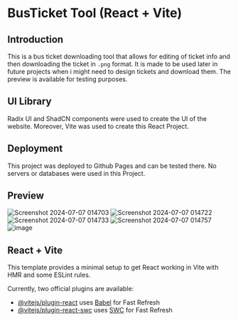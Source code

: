 # BusTicket Tool (React + Vite)

## Introduction

This is a bus ticket downloading tool that allows for editing of ticket info and then downloading the ticket in `.png` format. It is made to be used later in future projects when i might need to design tickets and download them. The preview is available for testing purposes.

## UI Library

Radix UI and ShadCN components were used to create the UI of the website. Moreover, Vite was used to create this React Project.

## Deployment

This project was deployed to Github Pages and can be tested there. No servers or databases were used in this Project.

## Preview
![Screenshot 2024-07-07 014703](https://github.com/HasanYahya101/BusTicketTool-Vite/assets/118683092/d7a9036f-6832-4e35-950f-4c94f3d649c6)
![Screenshot 2024-07-07 014722](https://github.com/HasanYahya101/BusTicketTool-Vite/assets/118683092/cf9b2a83-f2d8-4a73-ae96-3e06d4492b31)
![Screenshot 2024-07-07 014733](https://github.com/HasanYahya101/BusTicketTool-Vite/assets/118683092/8bb2a273-2e90-4757-9f03-539447e3cde2)
![Screenshot 2024-07-07 014757](https://github.com/HasanYahya101/BusTicketTool-Vite/assets/118683092/4a2b85e4-2153-41e0-9dc4-7dd068cfda13)
![image](https://github.com/HasanYahya101/BusTicketTool-Vite/assets/118683092/125825e5-3076-41be-afaf-414f78f30afb)

## React + Vite

This template provides a minimal setup to get React working in Vite with HMR and some ESLint rules.

Currently, two official plugins are available:

- [@vitejs/plugin-react](https://github.com/vitejs/vite-plugin-react/blob/main/packages/plugin-react/README.md) uses [Babel](https://babeljs.io/) for Fast Refresh
- [@vitejs/plugin-react-swc](https://github.com/vitejs/vite-plugin-react-swc) uses [SWC](https://swc.rs/) for Fast Refresh
